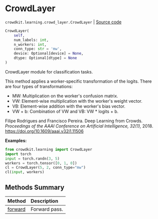 # CrowdLayer
`crowdkit.learning.crowd_layer.CrowdLayer` | [Source code](https://github.com/Toloka/crowd-kit/blob/v1.2.1/crowdkit/learning/crowd_layer.py#L87)

```python
CrowdLayer(
    self,
    num_labels: int,
    n_workers: int,
    conn_type: str = 'mw',
    device: Optional[device] = None,
    dtype: Optional[dtype] = None
)
```

CrowdLayer module for classification tasks.


This method applies a worker-specific transformation of the logits. There are four types of transformations:
- MW: Multiplication on the worker's confusion matrix.
- VW: Element-wise multiplication with the worker's weight vector.
- VB: Element-wise addition with the worker's bias vector.
- VW + b: Combination of VW and VB: VW * logits + b.

Filipe Rodrigues and Francisco Pereira. Deep Learning from Crowds.
*Proceedings of the AAAI Conference on Artificial Intelligence, 32(1),* 2018.
https://doi.org/10.1609/aaai.v32i1.11506


**Examples:**


```python
from crowdkit.learning import CrowdLayer
import torch
input = torch.randn(3, 5)
workers = torch.tensor([0, 1, 0])
cl = CrowdLayer(5, 2, conn_type="mw")
cl(input, workers)
```
## Methods Summary

| Method | Description |
| :------| :-----------|
[forward](crowdkit.learning.crowd_layer.CrowdLayer.forward.md)| Forward pass.

